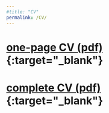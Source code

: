 ```yaml
---
#title: "CV"
permalink: /CV/
---
```


# [one-page CV (pdf)](/assets/CV/CV_short_Loza.pdf){:target="_blank"}

# [complete CV (pdf)](/assets/CV/LozaCV.pdf){:target="_blank"}